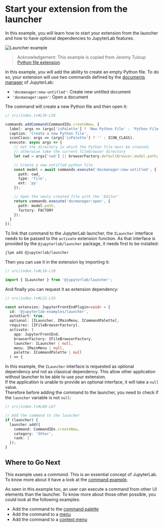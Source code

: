 # Start your extension from the launcher

In this example, you will learn how to start your extension from the launcher and how to have optional
dependencies to JupyterLab features.

![Launcher example](preview.png)

> Acknowledgement: This example is copied from Jeremy Tuloup [Python file extension](https://github.com/jtpio/jupyterlab-python-file).

In this example, you will add the ability to create an empty Python file. To do so,
your extension will use two commands defined by the [documents manager](https://github.com/jupyterlab/jupyterlab/blob/master/packages/docmanager-extension/src/index.ts#L47-L75) of JupyterLab:

- `'docmanager:new-untitled'`: Create new untitled document
- `'docmanager:open'`: Open a document

The command will create a new Python file and then open it:

```ts
// src/index.ts#L36-L58

commands.addCommand(CommandIDs.createNew, {
  label: args => (args['isPalette'] ? 'New Python File' : 'Python File'),
  caption: 'Create a new Python file',
  iconClass: args => (args['isPalette'] ? '' : ICON_CLASS),
  execute: async args => {
    // Get the directory in which the Python file must be created;
    // otherwise take the current filebrowser directory
    let cwd = args['cwd'] || browserFactory.defaultBrowser.model.path;

    // Create a new untitled python file
    const model = await commands.execute('docmanager:new-untitled', {
      path: cwd,
      type: 'file',
      ext: 'py'
    });

    // Open the newly created file with the 'Editor'
    return commands.execute('docmanager:open', {
      path: model.path,
      factory: FACTORY
    });
  }
});
```

To link that command to the JupyterLab launcher, the `ILauncher` interface needs to be passed to the `activate`
extension function. As that interface is provided by the `@jupyterlab/launcher` package, it needs first to be installed:

```bash
jlpm add @jupyterlab/launcher
```

Then you can use it in the extension by importing it:

```ts
// src/index.ts#L10-L10

import { ILauncher } from '@jupyterlab/launcher';
```

And finally you can request it as extension dependency:

```ts
// src/index.ts#L22-L33

const extension: JupyterFrontEndPlugin<void> = {
  id: '@jupyterlab-examples/launcher',
  autoStart: true,
  optional: [ILauncher, IMainMenu, ICommandPalette],
  requires: [IFileBrowserFactory],
  activate: (
    app: JupyterFrontEnd,
    browserFactory: IFileBrowserFactory,
    launcher: ILauncher | null,
    menu: IMainMenu | null,
    palette: ICommandPalette | null
  ) => {
```

In this example, the `ILauncher` interface is requested as optional dependency and not as classical dependency. This allow other application without launcher to be able
to use your extension.  
If the application is unable to provide an optional interface, it will take a `null`
value.  
Therefore before adding the command to the launcher, you need to check if the `launcher`
variable is not `null`:

```ts
// src/index.ts#L60-L67

// Add the command to the launcher
if (launcher) {
  launcher.add({
    command: CommandIDs.createNew,
    category: 'Other',
    rank: 1
  });
}
```

## Where to Go Next

This example uses a _command_. This is an essential concept of JupyterLab. To know more about it
have a look at the [command example](../commands/README.md).

As seen in this example too, an user can execute a command from other UI elements than the launcher. To
know more about those other possible, you could look at the following examples:

- Add the command to the [command palette](../command-palette/README.md)
- Add the command to a [menu](../main-menu/README.md)
- Add the command to a [context menu](../context-menu/README.md)
